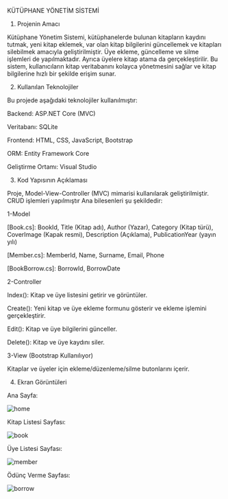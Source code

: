 KÜTÜPHANE YÖNETİM SİSTEMİ

1. Projenin Amacı

Kütüphane Yönetim Sistemi, kütüphanelerde bulunan kitapların kaydını tutmak, yeni kitap eklemek, var olan kitap bilgilerini güncellemek ve kitapları silebilmek amacıyla geliştirilmiştir. Üye ekleme, güncelleme ve silme işlemleri de yapılmaktadır. Ayrıca üyelere kitap atama da gerçekleştirilir. Bu sistem, kullanıcıların kitap veritabanını kolayca yönetmesini sağlar ve kitap bilgilerine hızlı bir şekilde erişim sunar.

2. Kullanılan Teknolojiler

Bu projede aşağıdaki teknolojiler kullanılmıştır:

Backend: ASP.NET Core (MVC)

Veritabanı: SQLite

Frontend: HTML, CSS, JavaScript, Bootstrap

ORM: Entity Framework Core

Geliştirme Ortamı: Visual Studio

3. Kod Yapısının Açıklaması

Proje, Model-View-Controller (MVC) mimarisi kullanılarak geliştirilmiştir. CRUD işlemleri yapılmıştır Ana bilesenleri şu şekildedir:

1-Model

[Book.cs]: BookId, Title (Kitap adı), Author (Yazar), Category (Kitap türü), CoverImage (Kapak resmi), Description (Açıklama), PublicationYear (yayın yılı)

[Member.cs]: MemberId, Name, Surname, Email, Phone

[BookBorrow.cs]: BorrowId, BorrowDate

2-Controller

Index(): Kitap ve üye listesini getirir ve görüntüler.

Create(): Yeni kitap ve üye ekleme formunu gösterir ve ekleme işlemini gerçekleştirir.

Edit(): Kitap ve üye bilgilerini günceller.

Delete(): Kitap ve üye kaydını siler.

3-View (Bootstrap Kullanılıyor)

Kitaplar ve üyeler için ekleme/düzenleme/silme butonlarını içerir.

4. Ekran Görüntüleri

Ana Sayfa:

![home](https://github.com/user-attachments/assets/84ac42b2-a92f-4564-8f52-813313a38efd)


Kitap Listesi Sayfası:

![book](https://github.com/user-attachments/assets/54c91612-7bc6-4be2-8a41-1b2d09ae42e6)


Üye Listesi Sayfası:

![member](https://github.com/user-attachments/assets/e11ffc7d-d6f7-4287-b3f7-47d322b5cd59)


Ödünç Verme Sayfası:

![borrow](https://github.com/user-attachments/assets/9de0ebca-0738-43d7-b3d6-07486b5eea2c)
